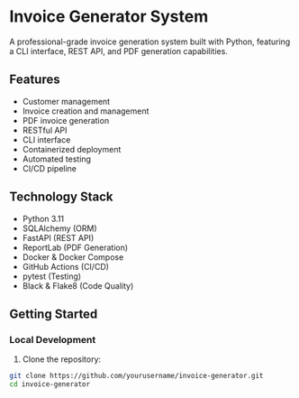 # Invoice Generator System

A professional-grade invoice generation system built with Python, featuring a CLI interface, REST API, and PDF generation capabilities.

## Features

- Customer management
- Invoice creation and management
- PDF invoice generation
- RESTful API
- CLI interface
- Containerized deployment
- Automated testing
- CI/CD pipeline

## Technology Stack

- Python 3.11
- SQLAlchemy (ORM)
- FastAPI (REST API)
- ReportLab (PDF Generation)
- Docker & Docker Compose
- GitHub Actions (CI/CD)
- pytest (Testing)
- Black & Flake8 (Code Quality)

## Getting Started

### Local Development

1. Clone the repository:
```bash
git clone https://github.com/yourusername/invoice-generator.git
cd invoice-generator
